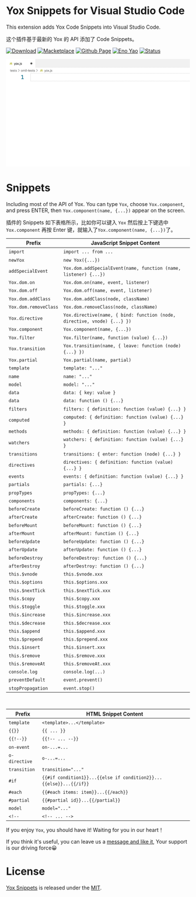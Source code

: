 # Yox Snippets for Visual Studio Code

This extension adds Yox Code Snippets into Visual Studio Code.

这个插件基于最新的 Yox 的 API 添加了 Code Snippets。

<a href="https://marketplace.visualstudio.com/items?itemName=Wscats.yox"><img src="https://img.shields.io/badge/Download-100+-orange" alt="Download" /></a>
<a href="https://marketplace.visualstudio.com/items?itemName=Wscats.yox"><img src="https://img.shields.io/badge/Macketplace-v0.1-brightgreen" alt="Macketplace" /></a>
<a href="https://github.com/Wscats/yox-snippets"><img src="https://img.shields.io/badge/Github Page-Wscats-yellow" alt="Github Page" /></a>
<a href="https://github.com/Wscats"><img src="https://img.shields.io/badge/Author-Eno Yao-blueviolet" alt="Eno Yao" /></a>
<a href="https://github.com/Wscats"><img src="https://api.netlify.com/api/v1/badges/b652768b-1673-42cd-98dd-3fd807b2ebca/deploy-status" alt="Status" /></a>

<img src="./public/2.gif" />

# Snippets

Including most of the API of Yox. You can type `Yox`, choose `Yox.component`, and press ENTER, then `Yox.component(name, {...})` appear on the screen.

插件的 Snippets 如下表格所示，比如你可以键入 `Yox` 然后按上下键选中 `Yox.component` 再按 Enter 键，就输入了`Yox.component(name, {...})`了。

| Prefix | JavaScript Snippet Content |
| ------ | ------------ |
| `import` | `import ... from ...` |
| `newYox` | `new Yox({...})` |
| `addSpecialEvent` | `Yox.dom.addSpecialEvent(name, function (name, listener) {...})` |
| `Yox.dom.on` | `Yox.dom.on(name, event, listener)` |
| `Yox.dom.off` | `Yox.dom.off(name, event, listener)` |
| `Yox.dom.addClass` | `Yox.dom.addClass(node, className)` |
| `Yox.dom.removeClass` | `Yox.dom.removeClass(node, className)` |
| `Yox.directive` | `Yox.directive(name, { bind: function (node, directive, vnode) {...} })` |
| `Yox.component` | `Yox.component(name, {...})` |
| `Yox.filter` | `Yox.filter(name, function (value) {...})` |
| `Yox.transition` | `Yox.transition(name, { leave: function (node) {...} })` |
| `Yox.partial` | `Yox.partial(name, partial)` |
| `template` | `template: "..."` |
| `name` | `name: "..."` |
| `model` | `model: "..."` |
| `data` | `data: { key: value }` |
| `data` | `data: function () {...}` |
| `filters` | `filters: { definition: function (value) {...} }` |
| `computed` | `computed: { definition: function (value) {...} }` |
| `methods` | `methods: { definition: function (value) {...} }` |
| `watchers` | `watchers: { definition: function (value) {...} }` |
| `transitions` | `transitions: { enter: function (node) {...} }` |
| `directives` | `directives: { definition: function (value) {...} }` |
| `events` | `events: { definition: function (value) {...} }` |
| `partials` | `partials: {...}` |
| `propTypes` | `propTypes: {...}` |
| `components` | `components: {...}` |
| `beforeCreate` | `beforeCreate: function () {...}` |
| `afterCreate` | `afterCreate: function () {...}` |
| `beforeMount` | `beforeMount: function () {...}` |
| `afterMount` | `afterMount: function () {...}` |
| `beforeUpdate` | `beforeUpdate: function () {...}` |
| `afterUpdate` | `afterUpdate: function () {...}` |
| `beforeDestroy` | `beforeDestroy: function () {...}` |
| `afterDestroy` | `afterDestroy: function () {...}` |
| `this.$vnode` | `this.$vnode.xxx` |
| `this.$options` | `this.$options.xxx` |
| `this.$nextTick` | `this.$nextTick.xxx` |
| `this.$copy` | `this.$copy.xxx` |
| `this.$toggle` | `this.$toggle.xxx` |
| `this.$increase` | `this.$increase.xxx` |
| `this.$decrease` | `this.$decrease.xxx` |
| `this.$append` | `this.$append.xxx` |
| `this.$prepend` | `this.$prepend.xxx` |
| `this.$insert` | `this.$insert.xxx` |
| `this.$remove` | `this.$remove.xxx` |
| `this.$removeAt` | `this.$removeAt.xxx` |
| `console.log` | `console.log(...)` |
| `preventDefault` | `event.prevent()` |
| `stopPropagation` | `event.stop()` |


<br />

| Prefix | HTML Snippet Content |
| ------ | ------------ |
| `template` | `<template>...</template>` |
| `{{}}` | `{{ ... }}` |
| `{{!--}}` | `{{!-- ... --}}` |
| `on-event` | `on-...=...` |
| `o-directive` | `o-...=...` |
| `transition` | `transition="..."` |
| `#if` | `{{#if condition1}}...{{else if condition2}}...{{else}}...{{/if}}`|
| `#each` | `{{#each items: item}}...{{/each}}` |
| `#partial` | `{{#partial id}}...{{/partial}}` |
| `model` | `model="..."` |
| `<!--` | `<!-- ... -->` |

If you enjoy `Yox`, you should have it! Waiting for you in our heart！

If you think it's useful, you can leave us a [message and like it](https://marketplace.visualstudio.com/items?itemName=Wscats.yox&ssr=false#review-details), Your support is our driving force😀

# License

[Yox Snippets](https://marketplace.visualstudio.com/items?itemName=Wscats.yox) is released under the [MIT](http://opensource.org/licenses/MIT).